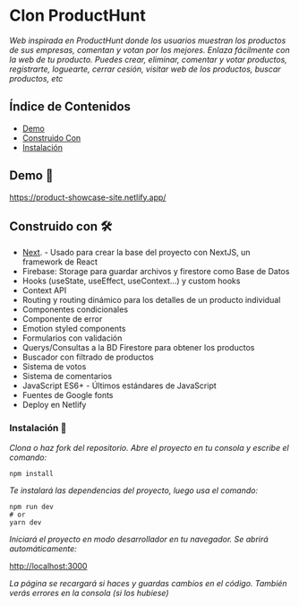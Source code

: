 # Clon ProductHunt

_Web inspirada en ProductHunt donde los usuarios muestran los productos de sus empresas, comentan y votan por los mejores. Enlaza fácilmente con la web de tu producto. Puedes crear, eliminar, comentar y votar productos, registrarte, loguearte, cerrar cesión, visitar web de los productos, buscar productos, etc_

## Índice de Contenidos

-   [Demo](#demo-)
-   [Construido Con](#construido-con-%EF%B8%8F)
-   [Instalación](#instalación-)

## Demo 🚀

https://product-showcase-site.netlify.app/

## Construido con 🛠️

-   [Next](https://nextjs.org/docs). - Usado para crear la base del proyecto con NextJS, un framework de React
-   Firebase: Storage para guardar archivos y firestore como Base de Datos
-   Hooks (useState, useEffect, useContext...) y custom hooks
-   Context API
-   Routing y routing dinámico para los detalles de un producto individual
-   Componentes condicionales
-   Componente de error
-   Emotion styled components
-   Formularios con validación
-   Querys/Consultas a la BD Firestore para obtener los productos
-   Buscador con filtrado de productos
-   Sistema de votos
-   Sistema de comentarios
-   JavaScript ES6+ - Últimos estándares de JavaScript
-   Fuentes de Google fonts
-   Deploy en Netlify

### Instalación 🔧

_Clona o haz fork del repositorio. Abre el proyecto en tu consola y escribe el comando:_

```
npm install
```

_Te instalará las dependencias del proyecto, luego usa el comando:_

```
npm run dev
# or
yarn dev
```

_Iniciará el proyecto en modo desarrollador en tu navegador. Se abrirá automáticamente:_

[http://localhost:3000](http://localhost:3000)

_La página se recargará si haces y guardas cambios en el código. También verás errores en la consola (si los hubiese)_
